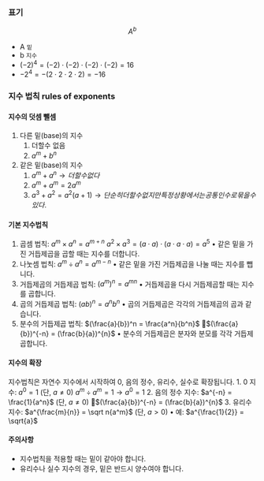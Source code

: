 ### 표기
$$A^{b}$$
- A `밑`
- b `지수`
- $(-2)^{4} = (-2)\cdot(-2)\cdot(-2)\cdot(-2) = 16$
- $-2^{4} = -(2\cdot2\cdot2\cdot2)=-16$
### 지수 법칙 rules of exponents
#### 지수의 덧셈 뺄셈
1. 다른 밑(base)의 지수
	1. 더할수 없음
	2. $a^{m}+b^{n}$
2. 같은 밑(base)의 지수
	1. $a^{m}+a^{n} \rightarrow 더할 수 없다$
	2. $a^{m}+a^{m} = 2a^m$
	3. $a^{3}+a^{2}=a^{2}(a+1) \rightarrow 단순히 더할수 없지만 특정 상황에서는 공통인수로 묶을 수 있다.$
#### 기본 지수법칙
1.	곱셈 법칙:
	$a^m \times a^n = a^{m+n}$
	$a^{2} \times a^{3} =  (a\cdot a)\cdot (a\cdot a\cdot a) = a^5$
	•	같은 밑을 가진 거듭제곱을 곱할 때는 지수를 더합니다.
2.	나눗셈 법칙: 
	$a^m \div a^n = a^{m-n}$
	•	같은 밑을 가진 거듭제곱을 나눌 때는 지수를 뺍니다.
3.	거듭제곱의 거듭제곱 법칙: 
	$(a^m)^n = a^{mn}$
	•	거듭제곱을 다시 거듭제곱할 때는 지수를 곱합니다.
4.	곱의 거듭제곱 법칙: 
	$(ab)^n = a^n b^n$
	•	곱의 거듭제곱은 각각의 거듭제곱의 곱과 같습니다.
5.	분수의 거듭제곱 법칙: 
	$(\frac{a}{b})^n = \frac{a^n}{b^n}$
	$(\frac{a}{b})^{-n} = (\frac{b}{a})^{n}$ 
	•	분수의 거듭제곱은 분자와 분모를 각각 거듭제곱합니다.
#### 지수의 확장
지수법칙은 자연수 지수에서 시작하여 0, 음의 정수, 유리수, 실수로 확장됩니다.
	1.	0 지수: 
		$a^0 = 1$ (단, $a \neq 0$)
		$a^{m} \div a^{m} = 1 \rightarrow a^{0} = 1$
2.	음의 정수 지수: 
		$a^{-n} = \frac{1}{a^n}$ (단, $a \neq 0$)
		$(\frac{a}{b})^{-n} = (\frac{b}{a})^{n}$ 
	3.	유리수 지수: 
		$a^{\frac{m}{n}} = \sqrt n{a^m}$ (단, $a > 0$)
		•	예: $a^{\frac{1}{2}} = \sqrt{a}$
#### 주의사항
- 지수법칙을 적용할 때는 밑이 같아야 합니다.
- 유리수나 실수 지수의 경우, 밑은 반드시 양수여야 합니다.
